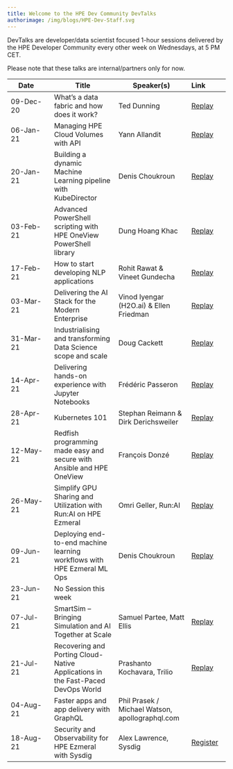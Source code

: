 ```yaml
---
title: Welcome to the HPE Dev Community DevTalks
authorimage: /img/blogs/HPE-Dev-Staff.svg
---
```

DevTalks are developer/data scientist focused 1-hour sessions delivered by the HPE Developer Community
 every other week on Wednesdays, at 5 PM CET. 

Please note that these talks are internal/partners only for now.

| &nbsp;&nbsp;&nbsp;&nbsp;Date&nbsp;&nbsp;&nbsp;&nbsp;&nbsp;&nbsp;&nbsp; | Title                                                                           | Speaker(s)                                      | Link&nbsp;&nbsp;&nbsp;&nbsp;&nbsp;&nbsp;&nbsp;&nbsp;&nbsp;                                           |
| ---------------------------------------------------------------------- | ------------------------------------------------------------------------------- | ----------------------------------------------- | ---------------------------------------------------------------------------------------------------- |
| 09-Dec-20                                                              | What’s a data fabric and how does it work?                                      | Ted Dunning                                     | [Replay](https://vimeo.com/489790992/47e806f228)                                                     |
| 06-Jan-21                                                              | Managing HPE Cloud Volumes with API                                             | Yann Allandit                                   | [Replay](https://vimeo.com/498286520/1a5f5f742a)                                                     |
| 20-Jan-21                                                              | Building a dynamic Machine Learning pipeline with KubeDirector                  | Denis Choukroun                                 | [Replay](https://vimeo.com/503611948/9f1da1c349)                                                                |
| 03-Feb-21                                                              | Advanced PowerShell scripting with HPE OneView PowerShell library               | Dung Hoang Khac                                 | [Replay](https://vimeo.com/508802530)                                                                |
| 17-Feb-21                                                              | How to start developing NLP applications                                        | Rohit Rawat & Vineet Gundecha                   | [Replay]( https://vimeo.com/514054456/fc11ffd8cf)                                                                |
| 03-Mar-21                                                              | Delivering the AI Stack for the Modern Enterprise                               | Vinod Iyengar (H2O.ai) &  Ellen Friedman        | [Replay](https://vimeo.com/520629079/56fecc72f8)                                                     |
| 31-Mar-21                                                              | Industrialising and transforming Data Science scope and scale                   | Doug Cackett                                    | [Replay](https://vimeo.com/532641045/d498467501)                                                     |
| 14-Apr-21                                                              | Delivering hands-on experience with Jupyter Notebooks                           | Frédéric Passeron                               | [Replay](https://vimeo.com/538827953/40387677ef)                                                     |
| 28-Apr-21                                                              | Kubernetes 101                                                                  | Stephan Reimann & Dirk Derichsweiler            | [Replay](https://vimeo.com/545011185/c1743960d0)                                                     |
| 12-May-21                                                              | Redfish programming made easy and secure with Ansible and HPE OneView           | François Donzé                                  | [Replay](https://vimeo.com/551601359/637575f495)                                                     |
| 26-May-21                                                              | Simplify GPU Sharing and Utilization with Run:AI on HPE Ezmeral                 | Omri Geller, Run:AI                             | [Replay](https://vimeo.com/557113873/5f3a04fc1e)                                                     |
| 09-Jun-21                                                              | Deploying end-to-end machine learning workflows​ with HPE Ezmeral ML Ops        | Denis Choukroun                                 | [Replay](https://vimeo.com/562745492/d1f03aa406)                                                     |
| 23-Jun-21                                                              | No Session this week                                                            |                                                 |                                                                                                      |
| 07-Jul-21                                                              | SmartSim – Bringing Simulation and AI Together at Scale                         | Samuel Partee, Matt Ellis                       | [Replay](https://vimeo.com/manage/videos/573904060)                                                  |
| 21-Jul-21                                                              | Recovering and Porting Cloud-Native Applications in the Fast-Paced DevOps World | Prashanto Kochavara, Trilio                     | [Replay](https://www.hpe.com/h22228/video-gallery/us/en/aa03e5ce-2f37-46cb-8a2e-cc72f055be9a/video/) |
| 04-Aug-21                                                              | Faster apps and app delivery with GraphQL                                       | Phil Prasek / Michael Watson, apollographql.com |                 |
| 18-Aug-21                                                              | Security and Observability for HPE Ezmeral with Sysdig                          | Alex Lawrence, Sysdig​                          | [Register](https://hpe.zoom.us/meeting/register/tJIkd--vrzMqGtwiNZU8ppFMagiag2ZxVqw_)                |